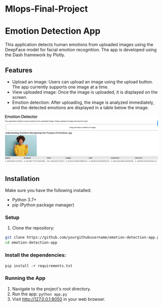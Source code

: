 # Mlops-Final-Project
# Emotion Detection App

This application detects human emotions from uploaded images using the DeepFace model for facial emotion recognition. The app is developed using the Dash framework by Plotly.

## Features

- Upload an image: Users can upload an image using the upload button. The app currently supports one image at a time.
- View uploaded image: Once the image is uploaded, it is displayed on the screen.
- Emotion detection: After uploading, the image is analyzed immediately, and the detected emotions are displayed in a table below the image.

![Alt Text](demo.png)

## Installation

Make sure you have the following installed:

- Python 3.7+
- pip (Python package manager)

### Setup

1. Clone the repository:

```bash
git clone https://github.com/yourgithubusername/emotion-detection-app.git
cd emotion-detection-app
```

### Install the dependencies:

`pip install -r requirements.txt
`

### Running the App
1. Navigate to the project's root directory.
2. Run the app:
`python app.py
`
1. Visit http://127.0.0.1:8050 in your web browser.
